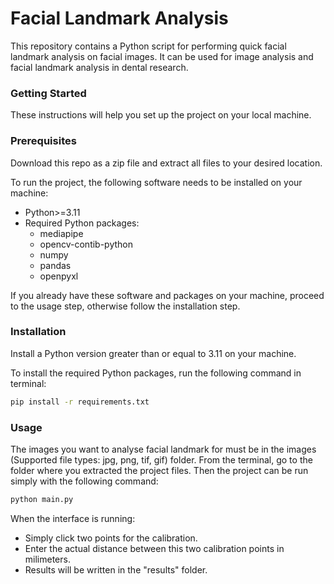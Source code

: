 # Facial Landmark Analysis
This repository contains a Python script for performing quick facial landmark analysis on facial images. It can be used for image analysis and facial landmark analysis in dental research.

### Getting Started
These instructions will help you set up the project on your local machine.

### Prerequisites
Download this repo as a zip file and extract all files to your desired location.

To run the project, the following software needs to be installed on your machine:
- Python>=3.11
- Required Python packages:
  - mediapipe
  - opencv-contib-python
  - numpy
  - pandas
  - openpyxl

If you already have these software and packages on your machine, proceed to the usage step, otherwise follow the installation step.

### Installation
Install a Python version greater than or equal to 3.11 on your machine.

To install the required Python packages, run the following command in terminal:

```bash
pip install -r requirements.txt
```

### Usage
The images you want to analyse facial landmark for must be in the images (Supported file types: jpg, png, tif, gif) folder.
From the terminal, go to the folder where you extracted the project files. Then the project can be run simply with the following command:

```bash
python main.py
```

When the interface is running: 
- Simply click two points for the calibration.
- Enter the actual distance between this two calibration points in milimeters.
- Results will be written in the "results" folder.
